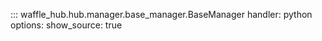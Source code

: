 ::: waffle_hub.hub.manager.base_manager.BaseManager
    handler: python
    options:
        show_source: true
<!-- 
::: waffle_hub.hub.manager.adapter.ultralytics.ultralytics.UltralyticsManager
    handler: python
    options:
        show_source: true

::: waffle_hub.hub.manager.adapter.transformers.transformers.TransformersManager
    handler: python
    options:
        show_source: true

::: waffle_hub.hub.manager.adapter.autocare_dlt.autocare_dlt.AutocareDltManager
    handler: python
    options:
        show_source: true -->